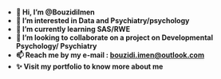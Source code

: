 
<h4 align='left'> 

- 👋 Hi, I’m @BouzidiImen
- 👀 I’m interested in Data and Psychiatry/psychology 
- 🌱 I’m currently learning SAS/RWE
- 💞️ I’m looking to collaborate on a project on Developmental Psychology/ Psychiatry
- 📫 Reach me by my e-mail : bouzidi.imen@outlook.com
- ✨ Visit my portfolio to know more about me
</h4>
<!---
BouzidiImen/BouzidiImen is a ✨ special ✨ repository because its `README.md` (this file) appears on your GitHub profile.
You can click the Preview link to take a look at your changes.
--->
